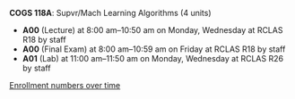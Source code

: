 **COGS 118A**: Supvr/Mach Learning Algorithms (4 units)

- **A00** (Lecture) at 8:00 am–10:50 am on Monday, Wednesday at RCLAS R18 by staff
- **A00** (Final Exam) at 8:00 am–10:59 am on Friday at RCLAS R18 by staff
- **A01** (Lab) at 11:00 am–11:50 am on Monday, Wednesday at RCLAS R26 by staff

[Enrollment numbers over time](./COGS118A.tsv)
